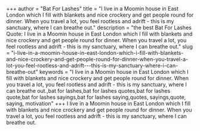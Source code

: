 +++
author = "Bat For Lashes"
title = "I live in a Moomin house in East London which I fill with blankets and nice crockery and get people round for dinner. When you travel a lot, you feel rootless and adrift - this is my sanctuary, where I can breathe out."
description = "the best Bat For Lashes Quote: I live in a Moomin house in East London which I fill with blankets and nice crockery and get people round for dinner. When you travel a lot, you feel rootless and adrift - this is my sanctuary, where I can breathe out."
slug = "i-live-in-a-moomin-house-in-east-london-which-i-fill-with-blankets-and-nice-crockery-and-get-people-round-for-dinner-when-you-travel-a-lot-you-feel-rootless-and-adrift---this-is-my-sanctuary-where-i-can-breathe-out"
keywords = "I live in a Moomin house in East London which I fill with blankets and nice crockery and get people round for dinner. When you travel a lot, you feel rootless and adrift - this is my sanctuary, where I can breathe out.,bat for lashes,bat for lashes quotes,bat for lashes quote,bat for lashes sayings,bat for lashes saying,quotes, sayings,quote, saying, motivation"
+++
I live in a Moomin house in East London which I fill with blankets and nice crockery and get people round for dinner. When you travel a lot, you feel rootless and adrift - this is my sanctuary, where I can breathe out.
